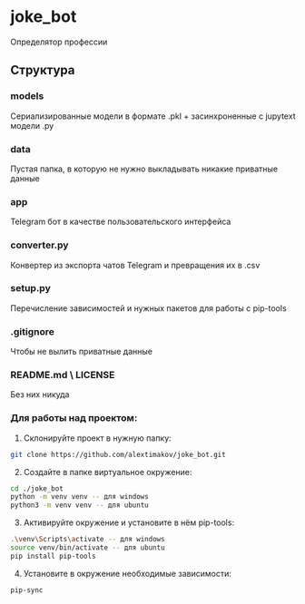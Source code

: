 # joke_bot
Определятор профессии

## Структура
### models
Сериализированные модели в формате .pkl + засинхроненные с jupytext модели .py

### data
Пустая папка, в которую не нужно выкладывать никакие приватные данные

### app
Telegram бот в качестве пользовательского интерфейса

### converter.py
Конвертер из экспорта чатов Telegram и превращения их в .csv

### setup.py
Перечисление зависимостей и нужных пакетов для работы с pip-tools

### .gitignore
Чтобы не вылить приватные данные

### README.md \ LICENSE
Без них никуда


### Для работы над проектом:

1. Склонируйте проект в нужную папку: 

```bash
git clone https://github.com/alextimakov/joke_bot.git
```


2. Создайте в папке виртуальное окружение:

```bash
cd ./joke_bot
python -m venv venv -- для windows
python3 -m venv venv -- для ubuntu
```

3. Активируйте окружение и установите в нём pip-tools:

```bash
.\venv\Scripts\activate -- для windows
source venv/bin/activate -- для ubuntu
pip install pip-tools
```

4. Установите в окружение необходимые зависимости:

```bash
pip-sync
```
